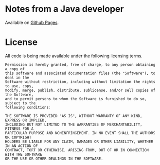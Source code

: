 # Notes from a Java developer

Available on [Github Pages](https://manish-in-java.github.io/manish-in-java/).

# License

All code is being made available under the following licensing terms.

    Permission is hereby granted, free of charge, to any person obtaining a copy of
    this software and associated documentation files (the "Software"), to deal in the
    Software without restriction, including without limitation the rights to use, copy,
    modify, merge, publish, distribute, sublicense, and/or sell copies of the Software,
    and to permit persons to whom the Software is furnished to do so, subject to the
    following conditions:

    THE SOFTWARE IS PROVIDED "AS IS", WITHOUT WARRANTY OF ANY KIND, EXPRESS OR IMPLIED,
    INCLUDING BUT NOT LIMITED TO THE WARRANTIES OF MERCHANTABILITY, FITNESS FOR A
    PARTICULAR PURPOSE AND NONINFRINGEMENT. IN NO EVENT SHALL THE AUTHORS OR COPYRIGHT
    HOLDERS BE LIABLE FOR ANY CLAIM, DAMAGES OR OTHER LIABILITY, WHETHER IN AN ACTION OF
    CONTRACT, TORT OR OTHERWISE, ARISING FROM, OUT OF OR IN CONNECTION WITH THE SOFTWARE
    OR THE USE OR OTHER DEALINGS IN THE SOFTWARE.
